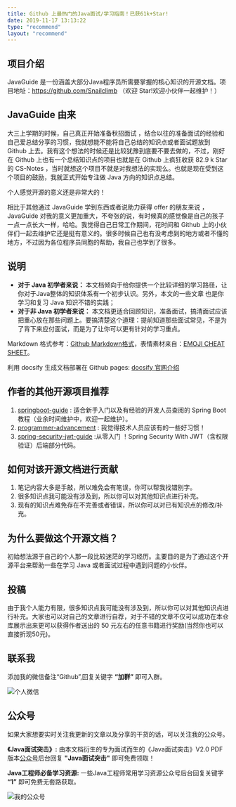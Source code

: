 ```yaml
---
title: Github 上最热门的Java面试/学习指南！已获61k+Star!
date: 2019-11-17 13:13:22
type: "recommend"
layout: "recommend"
---
```

## 项目介绍

JavaGuide 是一份涵盖大部分Java程序员所需要掌握的核心知识的开源文档。项目地址：https://github.com/Snailclimb （欢迎 Star!欢迎小伙伴一起维护！）

## JavaGuide 由来

大三上学期的时候，自己真正开始准备秋招面试 ，结合以往的准备面试的经验和自己爱总结分享的习惯，我就想能不能将自己总结的知识点或者面试题放到 Github 上去。我有这个想法的时候还是比较犹豫到底要不要去做的，不过，刚好在 Github 上也有一个总结知识点的项目也就是在 Github 上疯狂收获 82.9 k Star 的 CS-Notes ，当时就想这个项目不就是对我想法的实现么。也就是现在受到这个项目的鼓励，我就正式开始专注做 Java 方向的知识点总结。

个人感觉开源的意义还是非常大的！

相比于其他通过 JavaGuide 学到东西或者说助力获得 offer 的朋友来说 ， JavaGuide 对我的意义更加重大，不夸张的说，有时候真的感觉像是自己的孩子一点一点长大一样，哈哈。我觉得自己日常工作期间，花时间和 Github 上的小伙伴们一起去维护它还是挺有意义的。很多时候自己也有没考虑到的地方或者不懂的地方，不过因为各位程序员同胞的帮助，我自己也学到了很多。

## 说明

*  **对于 Java 初学者来说：** 本文档倾向于给你提供一个比较详细的学习路径，让你对于Java整体的知识体系有一个初步认识。另外，本文的一些文章
也是你学习和复习 Java 知识不错的实践；
*  **对于非 Java 初学者来说：** 本文档更适合回顾知识，准备面试，搞清面试应该把重心放在那些问题上。要搞清楚这个道理：提前知道那些面试常见，不是为了背下来应付面试，而是为了让你可以更有针对的学习重点。

Markdown 格式参考：[Github Markdown格式](https://guides.github.com/features/mastering-markdown/)，表情素材来自：[EMOJI CHEAT SHEET](https://www.webpagefx.com/tools/emoji-cheat-sheet/)。

利用 docsify 生成文档部署在 Github pages: [docsify 官网介绍](https://docsify.js.org/#/)

## 作者的其他开源项目推荐

1. [springboot-guide](https://github.com/Snailclimb/springboot-guide) : 适合新手入门以及有经验的开发人员查阅的 Spring Boot 教程（业余时间维护中，欢迎一起维护）。
2. [programmer-advancement](https://github.com/Snailclimb/programmer-advancement) : 我觉得技术人员应该有的一些好习惯！
3. [spring-security-jwt-guide](https://github.com/Snailclimb/spring-security-jwt-guide) :从零入门 ！Spring Security With JWT（含权限验证）后端部分代码。

## 如何对该开源文档进行贡献

1. 笔记内容大多是手敲，所以难免会有笔误，你可以帮我找错别字。
2. 很多知识点我可能没有涉及到，所以你可以对其他知识点进行补充。
3. 现有的知识点难免存在不完善或者错误，所以你可以对已有知识点的修改/补充。

## 为什么要做这个开源文档？

初始想法源于自己的个人那一段比较迷茫的学习经历。主要目的是为了通过这个开源平台来帮助一些在学习 Java 或者面试过程中遇到问题的小伙伴。

## 投稿

由于我个人能力有限，很多知识点我可能没有涉及到，所以你可以对其他知识点进行补充。大家也可以对自己的文章进行自荐，对于不错的文章不仅可以成功在本仓库展示出来更可以获得作者送出的 50 元左右的任意书籍进行奖励(当然你也可以直接折现50元)。

## 联系我

添加我的微信备注“Github”,回复关键字 **“加群”** 即可入群。

![个人微信](https://my-blog-to-use.oss-cn-beijing.aliyuncs.com/2019-7/wechat3.jpeg)

## 公众号

如果大家想要实时关注我更新的文章以及分享的干货的话，可以关注我的公众号。

**《Java面试突击》:** 由本文档衍生的专为面试而生的《Java面试突击》V2.0 PDF 版本[公众号](#公众号)后台回复 **"Java面试突击"** 即可免费领取！

**Java工程师必备学习资源:** 一些Java工程师常用学习资源公众号后台回复关键字 **“1”** 即可免费无套路获取。 

![我的公众号](https://my-blog-to-use.oss-cn-beijing.aliyuncs.com/2019-6/167598cd2e17b8ec.png)
